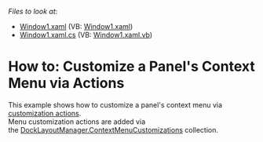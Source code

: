 <!-- default file list -->
*Files to look at*:

* [Window1.xaml](./CS/ContextMenuCustomizations_Ex/Window1.xaml) (VB: [Window1.xaml](./VB/ContextMenuCustomizations_Ex/Window1.xaml))
* [Window1.xaml.cs](./CS/ContextMenuCustomizations_Ex/Window1.xaml.cs) (VB: [Window1.xaml.vb](./VB/ContextMenuCustomizations_Ex/Window1.xaml.vb))
<!-- default file list end -->
# How to: Customize a Panel's Context Menu via Actions


<p>This example shows how to customize a panel's context menu via <a href="https://documentation.devexpress.com/#WPF/CustomDocument7045">customization actions</a>.<br> Menu customization actions are added via the <a href="https://documentation.devexpress.com/#WPF/DevExpressXpfDockingDockLayoutManager_ContextMenuCustomizationstopic">DockLayoutManager.ContextMenuCustomizations</a> collection.</p>

<br/>


